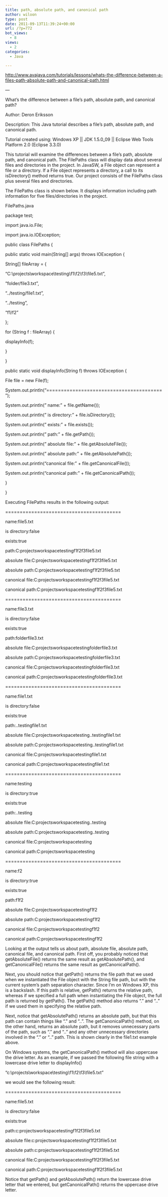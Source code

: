 ```yaml
---
title: path, absolute path, and canonical path
author: wiloon
type: post
date: 2011-09-13T11:39:24+00:00
url: /?p=772
bot_views:
  - 8
views:
  - 2
categories:
  - Java

---
```

http://www.avajava.com/tutorials/lessons/whats-the-difference-between-a-files-path-absolute-path-and-canonical-path.html
  
&#8212;
  
What&#8217;s the difference between a file&#8217;s path, absolute path, and canonical path?
  
Author: Deron Eriksson
  
Description: This Java tutorial describes a file&#8217;s path, absolute path, and canonical path.
  
Tutorial created using: Windows XP || JDK 1.5.0_09 || Eclipse Web Tools Platform 2.0 (Eclipse 3.3.0)

This tutorial will examine the differences between a file&#8217;s path, absolute path, and canonical path. The FilePaths class will display data about several files and directories in the project. In JavaSW, a File object can represent a file or a directory. If a File object represents a directory, a call to its isDirectory() method returns true. Our project consists of the FilePaths class plus several files and directories.

The FilePaths class is shown below. It displays information including path information for five files/directories in the project.

FilePaths.java

package test;

import java.io.File;
  
import java.io.IOException;

public class FilePaths {

public static void main(String[] args) throws IOException {

String[] fileArray = {
				  
&#8220;C:\projects\workspace\testing\f1\f2\f3\file5.txt&#8221;,
				  
&#8220;folder/file3.txt&#8221;,
				  
&#8220;../testing/file1.txt&#8221;,
				  
&#8220;../testing&#8221;,
				  
&#8220;f1/f2&#8221;
		  
};

for (String f : fileArray) {
			  
displayInfo(f);
		  
}

}

public static void displayInfo(String f) throws IOException {
		  
File file = new File(f);
		  
System.out.println(&#8220;========================================&#8221;);
		  
System.out.println(&#8221; name:&#8221; + file.getName());
		  
System.out.println(&#8221; is directory:&#8221; + file.isDirectory());
		  
System.out.println(&#8221; exists:&#8221; + file.exists());
		  
System.out.println(&#8221; path:&#8221; + file.getPath());
		  
System.out.println(&#8221; absolute file:&#8221; + file.getAbsoluteFile());
		  
System.out.println(&#8221; absolute path:&#8221; + file.getAbsolutePath());
		  
System.out.println(&#8220;canonical file:&#8221; + file.getCanonicalFile());
		  
System.out.println(&#8220;canonical path:&#8221; + file.getCanonicalPath());
	  
}

}
  
Executing FilePaths results in the following output:

========================================
            
name:file5.txt
    
is directory:false
          
exists:true
            
path:C:projectsworkspacetestingf1f2f3file5.txt
   
absolute file:C:projectsworkspacetestingf1f2f3file5.txt
   
absolute path:C:projectsworkspacetestingf1f2f3file5.txt
  
canonical file:C:projectsworkspacetestingf1f2f3file5.txt
  
canonical path:C:projectsworkspacetestingf1f2f3file5.txt
  
========================================
            
name:file3.txt
    
is directory:false
          
exists:true
            
path:folderfile3.txt
   
absolute file:C:projectsworkspacetestingfolderfile3.txt
   
absolute path:C:projectsworkspacetestingfolderfile3.txt
  
canonical file:C:projectsworkspacetestingfolderfile3.txt
  
canonical path:C:projectsworkspacetestingfolderfile3.txt
  
========================================
            
name:file1.txt
    
is directory:false
          
exists:true
            
path:..testingfile1.txt
   
absolute file:C:projectsworkspacetesting..testingfile1.txt
   
absolute path:C:projectsworkspacetesting..testingfile1.txt
  
canonical file:C:projectsworkspacetestingfile1.txt
  
canonical path:C:projectsworkspacetestingfile1.txt
  
========================================
            
name:testing
    
is directory:true
          
exists:true
            
path:..testing
   
absolute file:C:projectsworkspacetesting..testing
   
absolute path:C:projectsworkspacetesting..testing
  
canonical file:C:projectsworkspacetesting
  
canonical path:C:projectsworkspacetesting
  
========================================
            
name:f2
    
is directory:true
          
exists:true
            
path:f1f2
   
absolute file:C:projectsworkspacetestingf1f2
   
absolute path:C:projectsworkspacetestingf1f2
  
canonical file:C:projectsworkspacetestingf1f2
  
canonical path:C:projectsworkspacetestingf1f2
  
Looking at the output tells us about path, absolute file, absolute path, canonical file, and canonical path. First off, you probably noticed that getAbsoluteFile() returns the same result as getAbsolutePath(), and getCanonicalFile() returns the same result as getCanonicalPath().

Next, you should notice that getPath() returns the file path that we used when we instantiated the File object with the String file path, but with the current system&#8217;s path separation character. Since I&#8217;m on Windows XP, this is a backslash. If this path is relative, getPath() returns the relative path, whereas if we specified a full path when instantiating the File object, the full path is returned by getPath(). The getPath() method also returns &#8220;.&#8221; and &#8220;..&#8221; if we used them in specifying the relative path.

Next, notice that getAbsolutePath() returns an absolute path, but that this path can contain things like &#8220;.&#8221; and &#8220;..&#8221;. The getCanonicalPath() method, on the other hand, returns an absolute path, but it removes unnecessary parts of the path, such as &#8220;.&#8221; and &#8220;..&#8221; and any other unnecessary directories involved in the &#8220;.&#8221; or &#8220;..&#8221; path. This is shown clearly in the file1.txt example above.

On Windows systems, the getCanonicalPath() method will also uppercase the drive letter. As an example, if we passed the following file string with a lowercase drive letter to displayInfo()

&#8220;c:\projects\workspace\testing\f1\f2\f3\file5.txt&#8221;
  
we would see the following result:

========================================
            
name:file5.txt
    
is directory:false
          
exists:true
            
path:c:projectsworkspacetestingf1f2f3file5.txt
   
absolute file:c:projectsworkspacetestingf1f2f3file5.txt
   
absolute path:c:projectsworkspacetestingf1f2f3file5.txt
  
canonical file:C:projectsworkspacetestingf1f2f3file5.txt
  
canonical path:C:projectsworkspacetestingf1f2f3file5.txt
  
Notice that getPath() and getAbsolutePath() return the lowercase drive letter that we entered, but getCanonicalPath() returns the uppercase drive letter.
